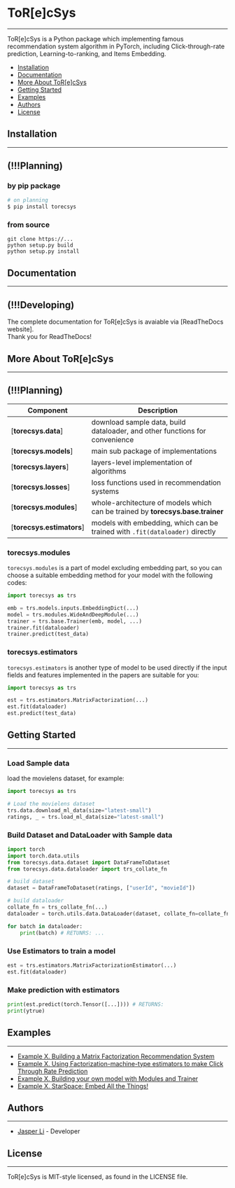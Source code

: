 # ToR[e]cSys

--------------------------------------------------------------------------------

ToR[e]cSys is a Python package which implementing famous recommendation system
algorithm in PyTorch, including Click-through-rate prediction, Learning-to-ranking, 
and Items Embedding.

- [Installation](#installation)
- [Documentation](#documentation)
- [More About ToR[e]cSys](#more-about-torecsys)
- [Getting Started](#getting-started)
- [Examples](#examples)
- [Authors](#authors)
- [License](#license)


## Installation
--------------------------------------------------------------------------------
## (!!!Planning)

### by pip package
```bash
# on planning
$ pip install torecsys 
```

### from source
```
git clone https://...
python setup.py build
python setup.py install
```


## Documentation
--------------------------------------------------------------------------------
## (!!!Developing)
The complete documentation for ToR[e]cSys is avaiable via [ReadTheDocs website].  
Thank you for ReadTheDocs!


## More About ToR[e]cSys
--------------------------------------------------------------------------------
## (!!!Planning)
| Component | Description |
| --------- | ----------- |
| [**torecsys.data**] | download sample data, build dataloader, and other functions for convenience
| [**torecsys.models**] | main sub package of implementations |
| [**torecsys.layers**] | layers-level implementation of algorithms |
| [**torecsys.losses**] | loss functions used in recommendation systems |
| [**torecsys.modules**] | whole-architecture of models which can be trained by **torecsys.base.trainer**
| [**torecsys.estimators**] | models with embedding, which can be trained with ```.fit(dataloader)``` directly

### torecsys.modules
```torecsys.modules``` is a part of model excluding embedding part, so you can choose 
a suitable embedding method for your model with the following codes:

```python
import torecsys as trs

emb = trs.models.inputs.EmbeddingDict(...)
model = trs.modules.WideAndDeepModule(...)
trainer = trs.base.Trainer(emb, model, ...)
trainer.fit(dataloader)
trainer.predict(test_data)
```

### torecsys.estimators
```torecsys.estimators``` is another type of model to be used directly if the input 
fields and features implemented in the papers are suitable for you:

```python
import torecsys as trs

est = trs.estimators.MatrixFactorization(...)
est.fit(dataloader)
est.predict(test_data)
```


## Getting Started
--------------------------------------------------------------------------------
### Load Sample data
load the movielens dataset, for example:
```python
import torecsys as trs

# Load the movielens dataset
trs.data.download_ml_data(size="latest-small")
ratings, _ = trs.load_ml_data(size="latest-small")

```

### Build Dataset and DataLoader with Sample data
```python
import torch
import torch.data.utils
from torecsys.data.dataset import DataFrameToDataset
from torecsys.data.dataloader import trs_collate_fn

# build dataset
dataset = DataFrameToDataset(ratings, ["userId", "movieId"])

# build dataloader
collate_fn = trs_collate_fn(...)
dataloader = torch.utils.data.DataLoader(dataset, collate_fn=collate_fn)

for batch in dataloader:
    print(batch) # RETUNRS: ...

```

### Use Estimators to train a model
```python
est = trs.estimators.MatrixFactorizationEstimator(...)
est.fit(dataloader)


```

### Make prediction with estimators
```python
print(est.predict(torch.Tensor([...]))) # RETURNS: 
print(ytrue)

```


## Examples
--------------------------------------------------------------------------------
* [Example X. Building a Matrix Factorization Recommendation System](https://github.com)
* [Example X. Using Factorization-machine-type estimators to make Click Through Rate Prediction](https://github.com)
* [Example X. Building your own model with Modules and Trainer](https://github.com)
* [Example X. StarSpace: Embed All the Things!](https://github.com)


## Authors
--------------------------------------------------------------------------------
* [Jasper Li](https://github.com) - Developer


## License
--------------------------------------------------------------------------------
ToR[e]cSys is MIT-style licensed, as found in the LICENSE file.
